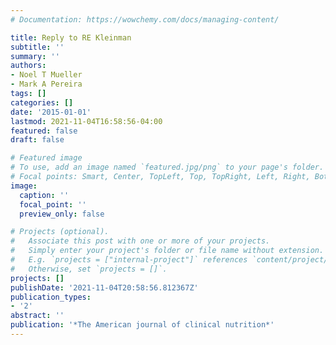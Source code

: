 ```yaml
---
# Documentation: https://wowchemy.com/docs/managing-content/

title: Reply to RE Kleinman
subtitle: ''
summary: ''
authors:
- Noel T Mueller
- Mark A Pereira
tags: []
categories: []
date: '2015-01-01'
lastmod: 2021-11-04T16:58:56-04:00
featured: false
draft: false

# Featured image
# To use, add an image named `featured.jpg/png` to your page's folder.
# Focal points: Smart, Center, TopLeft, Top, TopRight, Left, Right, BottomLeft, Bottom, BottomRight.
image:
  caption: ''
  focal_point: ''
  preview_only: false

# Projects (optional).
#   Associate this post with one or more of your projects.
#   Simply enter your project's folder or file name without extension.
#   E.g. `projects = ["internal-project"]` references `content/project/deep-learning/index.md`.
#   Otherwise, set `projects = []`.
projects: []
publishDate: '2021-11-04T20:58:56.812367Z'
publication_types:
- '2'
abstract: ''
publication: '*The American journal of clinical nutrition*'
---
```

